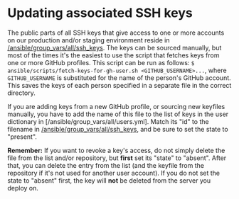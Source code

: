# Updating associated SSH keys

The public parts of all SSH keys that give access to one or more accounts on our
production and/or staging environment reside in [/ansible/group_vars/all/ssh_keys].
The keys can be sourced manually, but most of the times it's the easiest to use
the script that fetches keys from one or more GitHub profiles. This script can
be run as follows: `$ ansible/scripts/fetch-keys-for-gh-user.sh
<GITHUB_USERNAME>...`, where `GITHUB_USERNAME` is substituted for the name of
the person's GitHub account. This saves the keys of each person specified in a
separate file in the correct directory.

If you are adding keys from a new GitHub profile, or sourcing new keyfiles
manually, you have to add the name of this file to the list of keys in the user
dictionary in [/ansible/group_vars/all/users.yml]. Match its "id" to the
filename in [/ansible/group_vars/all/ssh_keys], and be sure to set the state to
"present".

**Remember:** If you want to revoke a key's access, do not simply delete the
file from the list and/or repository, but **first** set its "state" to "absent".
After that, you can delete the entry from the list (and the keyfile from the
repository if it's not used for another user account). If you do not set the
state to "absent" first, the key will **not** be deleted from the server you
deploy on.

[/ansible/group_vars/all/ssh_keys]: https://github.com/svsticky/sadserver-secrets/tree/master/all/ssh_keys
